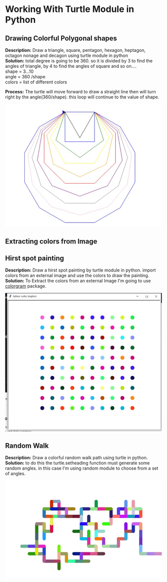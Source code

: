 # Working With Turtle Module in Python
## Drawing Colorful Polygonal shapes

**Description:** Draw a triangle, square, pentagon, hexagon, heptagon, octagon nonage and decagon using turtle module in python  <br>
**Solution:** total degree is going to be 360. so it is divided by 3 to find the angles of triangle, by 4 to find the angles of square and so on.... <br>
shape = 3...10 <br>
angle = 360 /shape <br>
colors = list of different colors <br>

**Process:** The turtle will move forward to draw a straight line then will turn right by the angle(360/shape). this loop will continue to the value of shape.<br>

![Polygonal Shapes](https://github.com/KhudadadKhawari/100DaysOfCode/blob/main/004-Turtle-Module/colorfull-polygonal-shapes.jpg?raw=true)

## Extracting colors from Image
## Hirst spot painting
**Description:** Draw a hirst spot painting by turtle module in python. import colors from an external image and use the colors to draw the painting. <br>
**Solution:** To Extract the colors from an external Image I'm going to use [colorgram](https://pypi.org/project/colorgram.py/) package.


![hirst-spot-painting](https://github.com/KhudadadKhawari/100DaysOfCode/blob/main/004-Turtle-Module/hirst-spot-painting.jpg?raw=true)

## Random Walk
**Description:** Draw a colorful random walk path using turtle in python. <br>
**Solution:** to do this the turtle.setheading function must generate some random angles. in this case I'm using random module to choose from a set of angles. 

![random-walk](https://github.com/KhudadadKhawari/100DaysOfCode/blob/main/004-Turtle-Module/random-walk.jpg?raw=true)